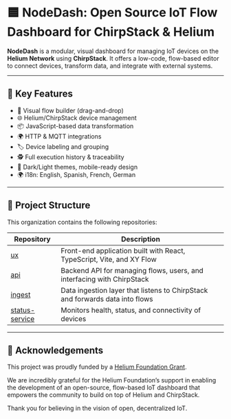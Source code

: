 # 🟦 NodeDash: Open Source IoT Flow Dashboard for ChirpStack & Helium

**NodeDash** is a modular, visual dashboard for managing IoT devices on the **Helium Network** using **ChirpStack**. It offers a low-code, flow-based editor to connect devices, transform data, and integrate with external systems.

---

## 🚀 Key Features

- 🔄 Visual flow builder (drag-and-drop)
- 🌐 Helium/ChirpStack device management
- 📦 JavaScript-based data transformation
- 🌍 HTTP & MQTT integrations
- 🏷️ Device labeling and grouping
- 🕵️ Full execution history & traceability
- 🌙 Dark/Light themes, mobile-ready design
- 🌍 i18n: English, Spanish, French, German

---

## 📁 Project Structure

This organization contains the following repositories:

| Repository | Description |
|------------|-------------|
| [ux](https://github.com/NodeDash/ux) | Front-end application built with React, TypeScript, Vite, and XY Flow |
| [api](https://github.com/NodeDash/api) | Backend API for managing flows, users, and interfacing with ChirpStack |
| [ingest](https://github.com/NodeDash/ingest) | Data ingestion layer that listens to ChirpStack and forwards data into flows |
| [status-service](https://github.com/NodeDash/status-service) | Monitors health, status, and connectivity of devices |

---

## 🙏 Acknowledgements
This project was proudly funded by a [Helium Foundation Grant](https://www.helium.foundation/grants).

We are incredibly grateful for the Helium Foundation’s support in enabling the development of an open-source, flow-based IoT dashboard that empowers the community to build on top of Helium and ChirpStack.

Thank you for believing in the vision of open, decentralized IoT.

